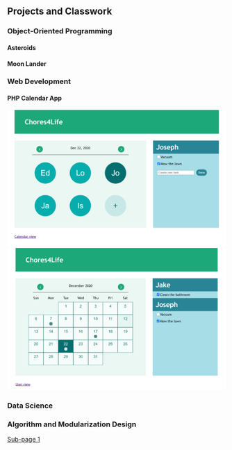 ## Projects and Classwork

### Object-Oriented Programming

#### Asteroids

#### Moon Lander

### Web Development

#### PHP Calendar App

![](images/Chores4Life_Users.png)
![](images/Chores4Life_Calendar.png)

### Data Science

### Algorithm and Modularization Design

[Sub-page 1](page01.md)